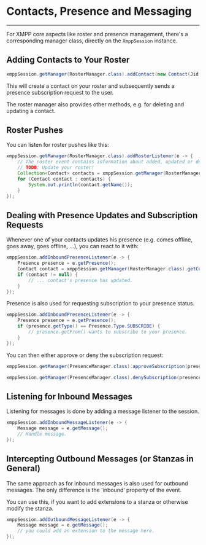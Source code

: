 # Contacts, Presence and Messaging
---

For XMPP core aspects like roster and presence management, there's a corresponding manager class, directly on the `XmppSession` instance.

## Adding Contacts to Your Roster

```java
xmppSession.getManager(RosterManager.class).addContact(new Contact(Jid.valueOf("juliet@example.net"), "Juliet"), true, "Hi Juliet, please add me.");
```

This will create a contact on your roster and subsequently sends a presence subscription request to the user.

The roster manager also provides other methods, e.g. for deleting and updating a contact.

## Roster Pushes

You can listen for roster pushes like this:

```java
xmppSession.getManager(RosterManager.class).addRosterListener(e -> {
    // The roster event contains information about added, updated or deleted contacts.
    // TODO: Update your roster!
    Collection<Contact> contacts = xmppSession.getManager(RosterManager.class).getContacts();
    for (Contact contact : contacts) {
        System.out.println(contact.getName());
    }
});
```

## Dealing with Presence Updates and Subscription Requests

Whenever one of your contacts updates his presence (e.g. comes offline, goes away, goes offline, ...), you can react to it with:

```java
xmppSession.addInboundPresenceListener(e -> {
    Presence presence = e.getPresence();
    Contact contact = xmppSession.getManager(RosterManager.class).getContact(presence.getFrom());
    if (contact != null) {
        // ... contact's presence has updated.
    }
});
```

Presence is also used for requesting subscription to your presence status.

```java
xmppSession.addInboundPresenceListener(e -> {
    Presence presence = e.getPresence();
    if (presence.getType() == Presence.Type.SUBSCRIBE) {
        // presence.getFrom() wants to subscribe to your presence.
    }
});
```

You can then either approve or deny the subscription request:

```java
xmppSession.getManager(PresenceManager.class).approveSubscription(presence.getFrom());
```

```java
xmppSession.getManager(PresenceManager.class).denySubscription(presence.getFrom());
```

## Listening for Inbound Messages

Listening for messages is done by adding a message listener to the session.

```java
xmppSession.addInboundMessageListener(e -> {
    Message message = e.getMessage();
    // Handle message.
});
```

## Intercepting Outbound Messages (or Stanzas in General)

The same approach as for inbound messages is also used for outbound messages. The only difference is the 'inbound’ property of the event.

You can use this, if you want to add extensions to a stanza or otherwise modify the stanza.

```java
xmppSession.addOutboundMessageListener(e -> {
    Message message = e.getMessage();
    // you could add an extension to the message here.
});
```
